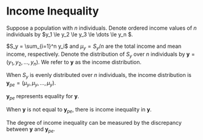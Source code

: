 # Income Inequality

Suppose a population with $n$ individuals.
Denote ordered income values of $n$ individuals by $y_1 \le y_2 \le y_3 \le \dots \le y_n $.

$S_y = \sum_{i=1}^n y_i$ and $\mu_y = S_y / n$ are the total income and mean income, respectively.
Denote the distribution of $S_y$ over $n$ individuals by $\mathbf{y} = \left( y_1, y_2, \dots, y_n \right)$.
We refer to $\mathbf{y}$ as the income distribution.

When $S_y$ is evenly distributed over $n$ individuals, the income distribution is $\mathbf{y}_{pe} = \left( \mu_y, \mu_y, \dots, \mu_y \right)$.

$\mathbf{y}_{pe}$ represents equality for $\mathbf{y}$.

When $\mathbf{y}$ is not equal to $\mathbf{y}_{pe}$, there is income inequality in $\mathbf{y}$.

The degree of income inequality can be measured by the discrepancy between $\mathbf{y}$ and $\mathbf{y}_{pe}$.

